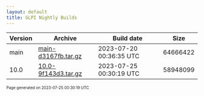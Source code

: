 ```yaml
---
layout: default
title: GLPI Nightly Builds
---
```


Version|Archive|Build date|Size
---|---|---|---
main|[main-d3167fb.tar.gz](main-d3167fb.tar.gz)|2023-07-20 00:36:35 UTC|64666422
10.0|[10.0-9f143d3.tar.gz](10.0-9f143d3.tar.gz)|2023-07-25 00:30:19 UTC|58948099

<font size="1">Page generated on 2023-07-25 00:30:19 UTC</font>
